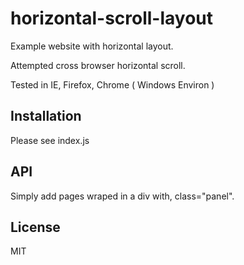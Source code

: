 # horizontal-scroll-layout

  Example website with horizontal layout.
  
  Attempted cross browser horizontal scroll.
  
  Tested in IE, Firefox, Chrome ( Windows Environ )

## Installation

  Please see index.js

## API

  Simply add pages wraped in a div with, class="panel".

## License

  MIT
